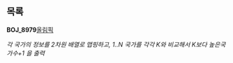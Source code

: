 목록
----

**BOJ_8979**[올림픽](https://www.acmicpc.net/problem/8979)

*각 국가의 정보를 2차원 배열로 맵핑하고, 1..N 국가를 각각 K와 비교해서 K보다 높은국가수+1 을 출력*
